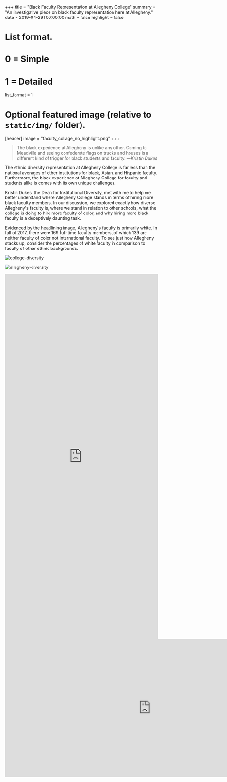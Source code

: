+++
title = "Black Faculty Representation at Allegheny College"
summary = "An investigative piece on black faculty representation here at Allegheny."
date = 2019-04-29T00:00:00
math = false
highlight = false

# List format.
#   0 = Simple
#   1 = Detailed
list_format = 1

# Optional featured image (relative to `static/img/` folder).
[header]
image = "faculty_collage_no_highlight.png"
+++

> The black experience at Allegheny is unlike any other. Coming to Meadville and
> seeing confederate flags on trucks and houses is a different kind of trigger
> for black students and faculty. —<cite>Kristin Dukes</cite>

The ethnic diversity representation at Allegheny College is far less than the
national averages of other institutions for black, Asian, and Hispanic faculty.
Furthermore, the black experience at Allegheny College for faculty and students
alike is comes with its own unique challenges.

Kristin Dukes, the Dean for Institutional Diversity, met with me to help me
better understand where Allegheny College stands in terms of hiring more black
faculty members. In our discussion, we explored exactly how diverse Allegheny's
faculty is, where we stand in relation to other schools, what the college is
doing to hire more faculty of color, and why hiring more black faculty is a
deceptively daunting task.

Evidenced by the headlining image, Allegheny's faculty is primarily white. In
fall of 2017, there were 169 full-time faculty members, of which 139 are neither
faculty of color not international faculty. To see just how Allegheny stacks up,
consider the percentages of white faculty in comparison to faculty of other
ethnic backgrounds.

![college-diversity](/img/Representation.png)

![allegheny-diversity](/img/Ethnic-Diversity-of-Allegheny-Faculty.png)



<iframe frameborder="0" class="juxtapose" width="100%" height="1200" src="https://cdn.knightlab.com/libs/juxtapose/latest/embed/index.html?uid=10dc23e4-6fa1-11e9-8106-0edaf8f81e27"></iframe>

<iframe width="960" height="455" data-original-width="1900" data-original-height="900" src="https://www.thinglink.com/card/1181889690832207874" type="text/html" frameborder="0" webkitallowfullscreen mozallowfullscreen allowfullscreen scrolling="no"></iframe><script async src="//cdn.thinglink.me/jse/responsive.js"></script>
